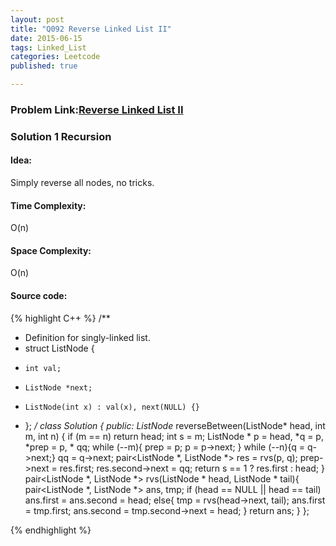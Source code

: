 ```yaml
---
layout: post
title: "Q092 Reverse Linked List II"
date: 2015-06-15
tags: Linked_List
categories: Leetcode
published: true

---
```

### Problem Link:[Reverse Linked List II](https://leetcode.com/problems/reverse-linked-list-ii/) 

### Solution 1 Recursion 

#### Idea:

Simply reverse all nodes, no tricks.

#### Time Complexity:

O(n)

#### Space Complexity:

O(n)

#### Source code:
{% highlight C++ %}
/**
 * Definition for singly-linked list.
 * struct ListNode {
 *     int val;
 *     ListNode *next;
 *     ListNode(int x) : val(x), next(NULL) {}
 * };
 */
class Solution {
public:
    ListNode* reverseBetween(ListNode* head, int m, int n) {
        if (m == n) return head;
        int s = m;
        ListNode * p = head, *q = p, *prep = p, * qq;
        while (--m){
            prep = p;
            p = p->next;
        }
        while (--n){q = q->next;}
        qq = q->next;
        pair<ListNode *, ListNode *> res = rvs(p, q);
        prep->next = res.first;
        res.second->next = qq;
        return s == 1 ? res.first : head;
    }
    pair<ListNode *, ListNode *> rvs(ListNode * head, ListNode * tail){
        pair<ListNode *, ListNode *> ans, tmp;
        if (head == NULL || head == tail)
            ans.first = ans.second = head;
        else{
            tmp = rvs(head->next, tail);
            ans.first = tmp.first;
            ans.second = tmp.second->next = head;
        }
        return ans;
    }
};


{% endhighlight %}
